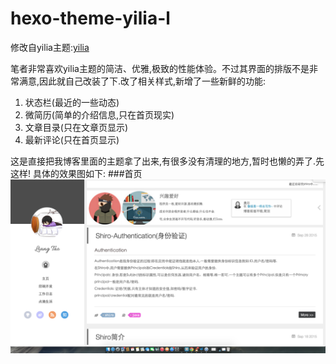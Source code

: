 hexo-theme-yilia-l
================
修改自yilia主题:[yilia](https://github.com/litten/hexo-theme-yilia)

笔者非常喜欢yilia主题的简洁、优雅,极致的性能体验。不过其界面的排版不是非常满意,因此就自己改装了下.改了相关样式,新增了一些新鲜的功能:

1. 状态栏(最近的一些动态)
2. 微简历(简单的介绍信息,只在首页现实)
3. 文章目录(只在文章页显示)
4. 最新评论(只在首页显示)

这是直接把我博客里面的主题拿了出来,有很多没有清理的地方,暂时也懒的弄了.先这样!
具体的效果图如下:
###首页
![首页](theme-sp1.png)